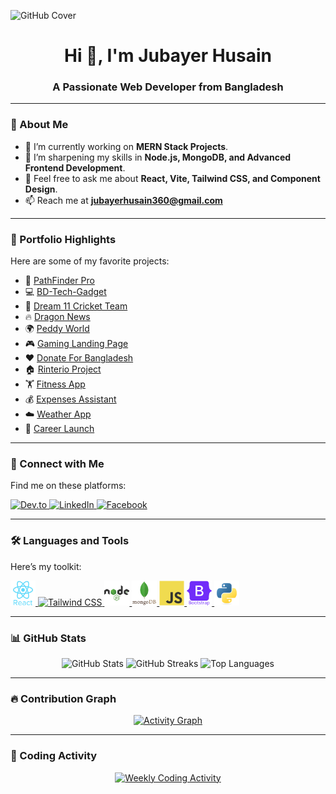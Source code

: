 ![GitHub Cover](https://github.com/user-attachments/assets/7eae60a8-79a8-4fce-8671-9efd3c5d14e4)

<h1 align="center">Hi 👋, I'm Jubayer Husain</h1>
<h3 align="center">A Passionate Web Developer from Bangladesh</h3>

---

### 🌱 About Me
- 🔭 I’m currently working on **MERN Stack Projects**.  
- 🌱 I’m sharpening my skills in **Node.js, MongoDB, and Advanced Frontend Development**.  
- 💬 Feel free to ask me about **React, Vite, Tailwind CSS, and Component Design**.  
- 📫 Reach me at **jubayerhusain360@gmail.com**  

---

### 🚀 Portfolio Highlights
Here are some of my favorite projects:  
- 🌟 [PathFinder Pro](https://pathfinder-pro-b76a5.web.app/)  
- 💻 [BD-Tech-Gadget](https://bd-tech-gadget.surge.sh/)  
- 🏏 [Dream 11 Cricket Team](https://rj-assignment07.surge.sh/)  
- 🔥 [Dragon News](https://jubayerhusain.github.io/dragon-news/)  
- 🌍 [Peddy World](https://assignment06peddyworld.surge.sh)  
- 🎮 [Gaming Landing Page](https://jubayerhusain.github.io/gaming-landing-page/)  
- ❤️ [Donate For Bangladesh](https://jubayerhusain.github.io/Assignment-05/index.html)  
- 🏠 [Rinterio Project](https://jubayerhusain.github.io/Assignment-03/)  
- 🏋️ [Fitness App](https://jubayerhusain.github.io/Assignment-no-02/)  
- 💰 [Expenses Assistant](https://jubayerhusain.github.io/expenses-assistant-web-app/)  
- ☁️ [Weather App](https://jubayerhusain.github.io/Weather-app/)  
- 💼 [Career Launch](https://jubayerhusain.github.io/Career-Launch/)  

---

### 🤝 Connect with Me
Find me on these platforms:  
<p align="left">
  <a href="https://dev.to/jubayer" target="_blank">
    <img src="https://raw.githubusercontent.com/rahuldkjain/github-profile-readme-generator/master/src/images/icons/Social/devto.svg" alt="Dev.to" height="30" width="40" />
  </a>
  <a href="https://linkedin.com/in/jubayer-husain" target="_blank">
    <img src="https://raw.githubusercontent.com/rahuldkjain/github-profile-readme-generator/master/src/images/icons/Social/linked-in-alt.svg" alt="LinkedIn" height="30" width="40" />
  </a>
  <a href="https://fb.com/jubayer-husain" target="_blank">
    <img src="https://raw.githubusercontent.com/rahuldkjain/github-profile-readme-generator/master/src/images/icons/Social/facebook.svg" alt="Facebook" height="30" width="40" />
  </a>
</p>

---

### 🛠️ Languages and Tools
Here’s my toolkit:  
<p align="left">
  <a href="https://reactjs.org/" target="_blank">
    <img src="https://raw.githubusercontent.com/devicons/devicon/master/icons/react/react-original-wordmark.svg" alt="React.js" width="40" height="40" />
  </a>
  <a href="https://tailwindcss.com/" target="_blank">
    <img src="https://www.vectorlogo.zone/logos/tailwindcss/tailwindcss-icon.svg" alt="Tailwind CSS" width="40" height="40" />
  </a>
  <a href="https://nodejs.org" target="_blank">
    <img src="https://raw.githubusercontent.com/devicons/devicon/master/icons/nodejs/nodejs-original-wordmark.svg" alt="Node.js" width="40" height="40" />
  </a>
  <a href="https://www.mongodb.com/" target="_blank">
    <img src="https://raw.githubusercontent.com/devicons/devicon/master/icons/mongodb/mongodb-original-wordmark.svg" alt="MongoDB" width="40" height="40" />
  </a>
  <a href="https://www.javascript.com/" target="_blank">
    <img src="https://raw.githubusercontent.com/devicons/devicon/master/icons/javascript/javascript-original.svg" alt="JavaScript" width="40" height="40" />
  </a>
  <a href="https://getbootstrap.com/" target="_blank">
    <img src="https://raw.githubusercontent.com/devicons/devicon/master/icons/bootstrap/bootstrap-plain-wordmark.svg" alt="Bootstrap" width="40" height="40" />
  </a>
  <a href="https://www.python.org" target="_blank">
    <img src="https://raw.githubusercontent.com/devicons/devicon/master/icons/python/python-original.svg" alt="Python" width="40" height="40" />
  </a>
</p>

---

### 📊 GitHub Stats  
<p align="center">
  <img src="https://github-readme-stats.vercel.app/api?username=jubayerhusain&show_icons=true&theme=radical" alt="GitHub Stats" />
  <img src="https://github-readme-streak-stats.herokuapp.com/?user=jubayerhusain&theme=radical" alt="GitHub Streaks" />
  <img src="https://github-readme-stats.vercel.app/api/top-langs?username=jubayerhusain&langs_count=10&show_icons=true&locale=en&layout=compact&theme=radical" alt="Top Languages" />
</p>

---

### 🔥 Contribution Graph
<p align="center">
  <a href="https://github.com/ashutosh00710/github-readme-activity-graph">
    <img src="https://github-readme-activity-graph.cyclic.app/graph?username=jubayerhusain&theme=radical&hide_border=true&area=true" alt="Activity Graph" />
  </a>
</p>

---

### 📅 Coding Activity
<p align="center">
  <a href="https://wakatime.com">
    <img src="https://github-readme-stats.vercel.app/api/wakatime?username=jubayerhusain&theme=radical" alt="Weekly Coding Activity" />
  </a>
</p>


